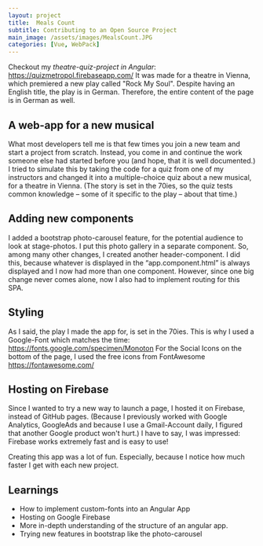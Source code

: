 ```yaml
---
layout: project
title:  Meals Count
subtitle: Contributing to an Open Source Project 
main_image: /assets/images/MealsCount.JPG
categories: [Vue, WebPack]
---
```

Checkout my *theatre-quiz-project in Angular*: <https://quizmetropol.firebaseapp.com/> It was made for a theatre in Vienna, which premiered a new play called "Rock My Soul".  Despite having an English title, the play is in German. Therefore, the entire content of the page is in German as well. 

## A web-app for a new musical
What most developers tell me is that few times you join a new team and start a project from scratch. Instead, you come in and continue the work someone else had started before you (and hope, that it is well documented.) I tried to simulate this by taking the code for a quiz from one of my instructors and changed it into a multiple-choice quiz about a new musical, for a theatre in Vienna. (The story is set in the 70ies, so the quiz tests common knowledge – some of it specific to the play – about that time.) 

## Adding new components
I added a bootstrap photo-carousel feature, for the potential audience to look at stage-photos. I put this photo gallery in a separate component. So, among many other changes, I created another header-component. I did this, because whatever is displayed in the “app.component.html” is always displayed and I now had more than one component. However, since one big change never comes alone, now I also had to implement routing for this SPA. 

## Styling
As I said, the play I made the app for, is set in the 70ies. This is why I used a Google-Font which matches the time: <https://fonts.google.com/specimen/Monoton>
For the Social Icons on the bottom of the page, I used the free icons from FontAwesome <https://fontawesome.com/>


## Hosting on Firebase
Since I wanted to try a new way to launch a page, I hosted it on Firebase, instead of GitHub pages. (Because I previously worked with Google Analytics, GoogleAds and because I use a Gmail-Account daily, I figured that another Google product won't hurt.) I have to say, I was impressed: Firebase works extremely fast and is easy to use!


Creating this app was a lot of fun. Especially, because I notice how much faster I get with each new project.


## Learnings

*	How to implement custom-fonts into an Angular App
*	Hosting on Google Firebase
*	More in-depth understanding of the structure of an angular app.
*	Trying new features in bootstrap like the photo-carousel




